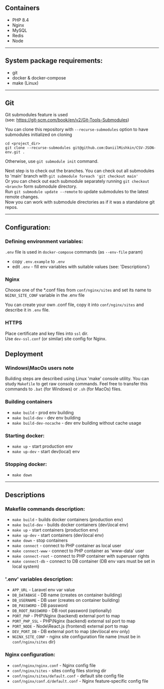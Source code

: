 ## Containers
 - PHP 8.4
 - Nginx
 - MySQL
 - Redis
 - Node
____
## System package requirements:
 - git
 - docker & docker-compose
 - make (Linux)
____

## Git
Git submodules feature is used   
(see: https://git-scm.com/book/en/v2/Git-Tools-Submodules)

You can clone this repository with `--recurse-submodules` option to have submodules initialized on cloning

`cd <project_dir>`    
`git clone --recurse-submodules git@github.com:DaniilMishkin/CSV-JSON-env.git .`  

Otherwise, use `git submodule init` command.  

Next step is to check out the branches. 
You can check out all submodules to 'main' branch with
    `git submodule foreach 'git checkout main'`  
Or you can check out each submodule separately running `git checkout <branch>` form submodule directory.  
Run `git submodule update --remote` to update submodules to the latest remote changes.  
Now you can work with submodule directories as if it was a standalone git repos.
____
## Configuration:
### Defining environment variables:   
`.env` file is used in `docker-compose` commands (as `--env-file` param)
- copy `.env.example` to `.env`
- edit `.env` - fill env variables with suitable values (see: 'Descriptions')

### Nginx
Choose one of the *.conf files from `conf/nginx/sites` and set its name to `NGINX_SITE_CONF` variable in the .env file    

You can create your own .conf file, copy it into `conf/nginx/sites` and describe it in `.env` file.

### HTTPS

Place certificate and key files into `ssl` dir.  
Use `dev-ssl.conf` (or similar) site config for Nginx.

## Deployment

### Windows\MacOs users note
Building steps are described using Linux 'make' console utility. You can study `Makefile` to get raw console commands. Feel free to transfer this commands to `.bat` (for Windows) or `.sh` (for MacOs) files.

### Building containers
 - `make build` - prod env building
 - `make build-dev` - dev env building
 - `make build-dev-nocache` - dev env building without cache usage

### Starting docker:
 - `make up` - start production env
 - `make up-dev` - start dev(local) env

### Stopping docker:
  - `make down`
____
## Descriptions

### Makefile commands description:
 - `make build` - builds docker containers (production env)
 - `make build-dev` - builds docker containers (dev\local env)
 - `make up` - start containers (production env)
 - `make up-dev` - start containers (dev\local env)
 - `make down` - stop containers
 - `make connect` - connect to PHP container as local user
 - `make connect-www` - connect to PHP container as 'www-data' user
 - `make connect-root` - connect to PHP container with superuser rights
 - `make connect-db` - connect to DB container (DB env vars must be set in local system)

### '.env' variables description:
 - `APP_URL` - Laravel env var value
 - `DB_DATABASE` - DB name (creates on container building)
 - `DB_USERNAME` - DB user (creates on container building)
 - `DB_PASSWORD` - DB password
 - `DB_ROOT_RASSWORD` - DB root password (optionally)
 - `PORT_PHP` - PHP\Nginx (backend) external port to map
 - `PORT_PHP_SSL` - PHP\Nginx (backend) external ssl port to map
 - `PORT_NODE` - Node\React.js (frontend) external port to map
 - `DEV_PORT_DB` - DB external port to map (dev\local env only)
 - `NGINX_SITE_CONF` - nginx site configuration file name (must be in `conf/nginx/sites` dir)

### Nginx configuration:
 - `conf/nginx/nginx.conf` - Nginx config file
 - `conf/nginx/sites` - sites config files storing dir
 - `conf/nginx/sites/default.conf` - default site config file
 - `conf/nginx/conf.d/default.conf` - Nginx feature‑specific config file

